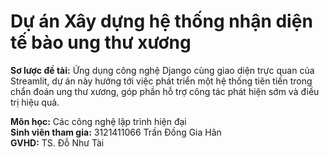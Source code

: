 # Dự án Xây dựng hệ thống nhận diện tế bào ung thư xương
**Sơ lược đề tài:** Ứng dụng công nghệ Django cùng giao diện trực quan của Streamlit, dự án này hướng tới việc phát triển một hệ thống tiên tiến trong chẩn đoán ung thư xương, góp phần hỗ trợ công tác phát hiện sớm và điều trị hiệu quả.

**Môn học:** Các công nghệ lập trình hiện đại  
**Sinh viên tham gia:** 3121411066 Trần Đồng Gia Hân  
**GVHD:** TS. Đỗ Như Tài


